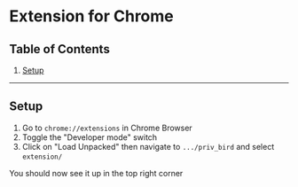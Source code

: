 # Extension for Chrome

## Table of Contents

1. [Setup](#setup)

--------

## Setup

1. Go to `chrome://extensions` in Chrome Browser
1. Toggle the "Developer mode" switch
1. Click on "Load Unpacked" then navigate to `.../priv_bird` and select `extension/`

You should now see it up in the top right corner